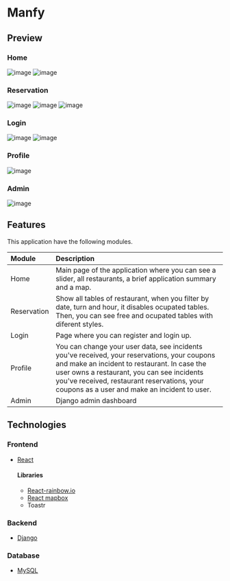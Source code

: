 # Manfy

## Preview

### Home
![image](https://user-images.githubusercontent.com/79716922/155018273-f43095d8-0a4a-4e10-aebf-1199dac88b39.png)
![image](https://user-images.githubusercontent.com/79716922/155018427-aa6b8b8d-8b23-4f81-b33c-f6d3c4c4fc67.png)

### Reservation
![image](https://user-images.githubusercontent.com/79716922/155018686-d18e6c84-e3e0-4232-b75a-f77a4eb8aeaa.png)
![image](https://user-images.githubusercontent.com/79716922/155018797-e7154d43-3aa1-47e1-905c-b369b6ef0cd7.png)
![image](https://user-images.githubusercontent.com/79716922/155018828-be5d66ee-6f65-4aa1-b77c-9fdf469d23a5.png)

### Login
![image](https://user-images.githubusercontent.com/79716922/155019122-18436573-4e88-47e4-bc63-f2f953518994.png)
![image](https://user-images.githubusercontent.com/79716922/155019156-c9aa2ede-25e0-4d23-b4e6-7a66eb01e3c0.png)

### Profile
![image](https://user-images.githubusercontent.com/79716922/155019245-511af6e3-5d5e-4c07-8c20-a262be946be5.png)

### Admin
![image](https://user-images.githubusercontent.com/79716922/155019527-92fd6401-94ce-4fbe-9608-836d5b3446b6.png)

## Features
This application have the following modules.

Module | Description
:--- | :---
Home | Main page of the application where you can see a slider, all restaurants, a brief application summary and a map.
Reservation | Show all tables of restaurant, when you filter by date, turn and hour, it disables ocupated tables. Then, you can see free and ocupated tables with diferent styles.
Login | Page where you can register and login up.
Profile | You can change your user data, see incidents you've received, your reservations, your coupons and make an incident to restaurant. In case the user owns a restaurant, you can see incidents you've received, restaurant reservations, your coupons as a user and make an incident to user.
Admin | Django admin dashboard

## Technologies

### Frontend
* [React](https://es.reactjs.org/)
  #### Libraries
   * [React-rainbow.io](https://react-rainbow.io/)
   * [React mapbox](https://github.com/alex3165/react-mapbox-gl)
   * Toastr
### Backend
* [Django](https://www.djangoproject.com/)
### Database
* [MySQL](https://www.mysql.com/)
